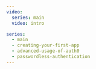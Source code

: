 ```yaml
---
video:
  series: main
  video: intro

series:
  - main
  - creating-your-first-app
  - advanced-usage-of-auth0
  - passwordless-authentication
---
```

